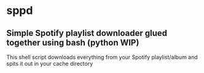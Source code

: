 # sppd
## Simple Spotify playlist downloader glued together using bash (python WIP)
This shell script downloads everything from your Spotify playlist/album and spits it out in your cache directory
